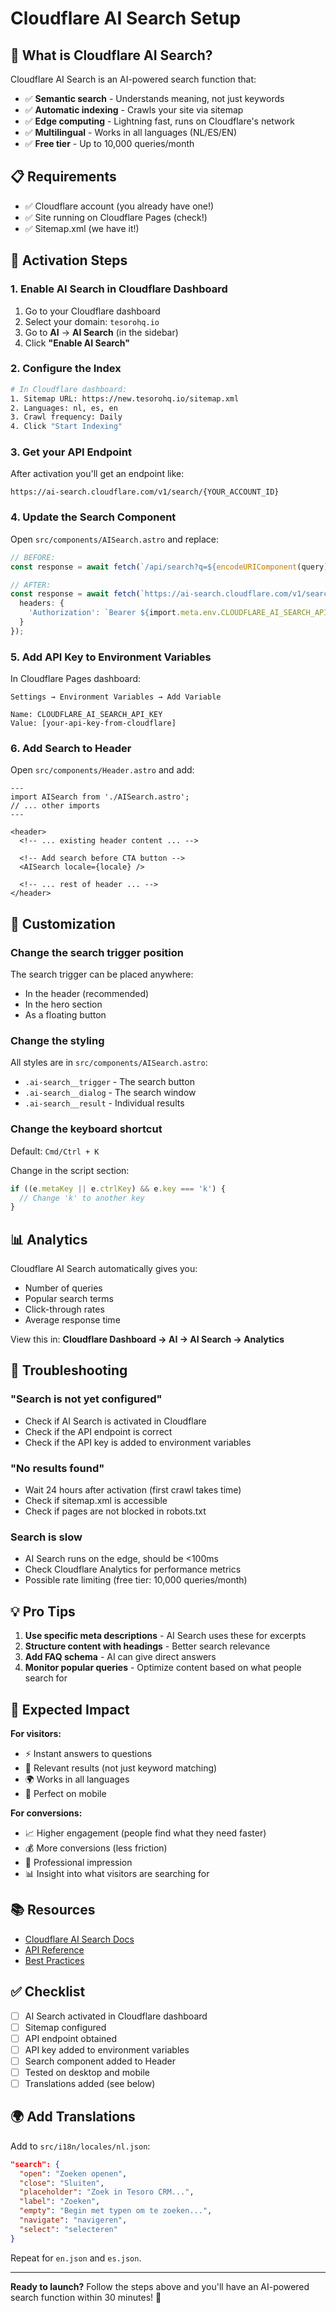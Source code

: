 # Cloudflare AI Search Setup

## 🤖 What is Cloudflare AI Search?

Cloudflare AI Search is an AI-powered search function that:
- ✅ **Semantic search** - Understands meaning, not just keywords
- ✅ **Automatic indexing** - Crawls your site via sitemap
- ✅ **Edge computing** - Lightning fast, runs on Cloudflare's network
- ✅ **Multilingual** - Works in all languages (NL/ES/EN)
- ✅ **Free tier** - Up to 10,000 queries/month

## 📋 Requirements

- ✅ Cloudflare account (you already have one!)
- ✅ Site running on Cloudflare Pages (check!)
- ✅ Sitemap.xml (we have it!)

## 🚀 Activation Steps

### 1. Enable AI Search in Cloudflare Dashboard

1. Go to your Cloudflare dashboard
2. Select your domain: `tesorohq.io`
3. Go to **AI** → **AI Search** (in the sidebar)
4. Click **"Enable AI Search"**

### 2. Configure the Index

```bash
# In Cloudflare dashboard:
1. Sitemap URL: https://new.tesorohq.io/sitemap.xml
2. Languages: nl, es, en
3. Crawl frequency: Daily
4. Click "Start Indexing"
```

### 3. Get your API Endpoint

After activation you'll get an endpoint like:
```
https://ai-search.cloudflare.com/v1/search/{YOUR_ACCOUNT_ID}
```

### 4. Update the Search Component

Open `src/components/AISearch.astro` and replace:

```typescript
// BEFORE:
const response = await fetch(`/api/search?q=${encodeURIComponent(query)}`);

// AFTER:
const response = await fetch(`https://ai-search.cloudflare.com/v1/search/YOUR_ACCOUNT_ID?q=${encodeURIComponent(query)}`, {
  headers: {
    'Authorization': `Bearer ${import.meta.env.CLOUDFLARE_AI_SEARCH_API_KEY}`
  }
});
```

### 5. Add API Key to Environment Variables

In Cloudflare Pages dashboard:
```
Settings → Environment Variables → Add Variable

Name: CLOUDFLARE_AI_SEARCH_API_KEY
Value: [your-api-key-from-cloudflare]
```

### 6. Add Search to Header

Open `src/components/Header.astro` and add:

```astro
---
import AISearch from './AISearch.astro';
// ... other imports
---

<header>
  <!-- ... existing header content ... -->

  <!-- Add search before CTA button -->
  <AISearch locale={locale} />

  <!-- ... rest of header ... -->
</header>
```

## 🎨 Customization

### Change the search trigger position

The search trigger can be placed anywhere:
- In the header (recommended)
- In the hero section
- As a floating button

### Change the styling

All styles are in `src/components/AISearch.astro`:
- `.ai-search__trigger` - The search button
- `.ai-search__dialog` - The search window
- `.ai-search__result` - Individual results

### Change the keyboard shortcut

Default: `Cmd/Ctrl + K`

Change in the script section:
```typescript
if ((e.metaKey || e.ctrlKey) && e.key === 'k') {
  // Change 'k' to another key
}
```

## 📊 Analytics

Cloudflare AI Search automatically gives you:
- Number of queries
- Popular search terms
- Click-through rates
- Average response time

View this in: **Cloudflare Dashboard → AI → AI Search → Analytics**

## 🔧 Troubleshooting

### "Search is not yet configured"
- Check if AI Search is activated in Cloudflare
- Check if the API endpoint is correct
- Check if the API key is added to environment variables

### "No results found"
- Wait 24 hours after activation (first crawl takes time)
- Check if sitemap.xml is accessible
- Check if pages are not blocked in robots.txt

### Search is slow
- AI Search runs on the edge, should be <100ms
- Check Cloudflare Analytics for performance metrics
- Possible rate limiting (free tier: 10,000 queries/month)

## 💡 Pro Tips

1. **Use specific meta descriptions** - AI Search uses these for excerpts
2. **Structure content with headings** - Better search relevance
3. **Add FAQ schema** - AI can give direct answers
4. **Monitor popular queries** - Optimize content based on what people search for

## 🎯 Expected Impact

**For visitors:**
- ⚡ Instant answers to questions
- 🎯 Relevant results (not just keyword matching)
- 🌍 Works in all languages
- 📱 Perfect on mobile

**For conversions:**
- 📈 Higher engagement (people find what they need faster)
- 💰 More conversions (less friction)
- 🎨 Professional impression
- 📊 Insight into what visitors are searching for

## 📚 Resources

- [Cloudflare AI Search Docs](https://developers.cloudflare.com/ai-search/)
- [API Reference](https://developers.cloudflare.com/ai-search/api/)
- [Best Practices](https://developers.cloudflare.com/ai-search/best-practices/)

## ✅ Checklist

- [ ] AI Search activated in Cloudflare dashboard
- [ ] Sitemap configured
- [ ] API endpoint obtained
- [ ] API key added to environment variables
- [ ] Search component added to Header
- [ ] Tested on desktop and mobile
- [ ] Translations added (see below)

## 🌍 Add Translations

Add to `src/i18n/locales/nl.json`:
```json
"search": {
  "open": "Zoeken openen",
  "close": "Sluiten",
  "placeholder": "Zoek in Tesoro CRM...",
  "label": "Zoeken",
  "empty": "Begin met typen om te zoeken...",
  "navigate": "navigeren",
  "select": "selecteren"
}
```

Repeat for `en.json` and `es.json`.

---

**Ready to launch?** Follow the steps above and you'll have an AI-powered search function within 30 minutes! 🚀
